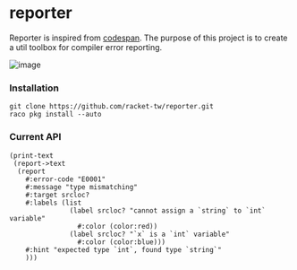 # reporter

Reporter is inspired from [codespan](https://github.com/brendanzab/codespan). The purpose of this project is to create a util toolbox for compiler error reporting.

![image](https://user-images.githubusercontent.com/22004511/102697468-e8891380-4270-11eb-9da5-721d954fedb5.png)

### Installation

```racket
git clone https://github.com/racket-tw/reporter.git 
raco pkg install --auto
```

### Current API

```racket
(print-text
 (report->text
  (report
    #:error-code "E0001"
    #:message "type mismatching"
    #:target srcloc?
    #:labels (list
               (label srcloc? "cannot assign a `string` to `int` variable"
                 #:color (color:red))
               (label srcloc? "`x` is a `int` variable"
                 #:color (color:blue)))
    #:hint "expected type `int`, found type `string`"
    )))
```
